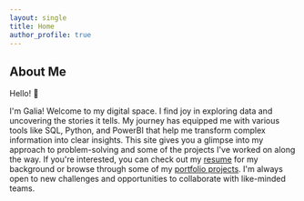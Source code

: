 ```yaml
---
layout: single
title: Home
author_profile: true
---
```


## About Me

Hello! :wave:

I'm Galia! Welcome to my digital space. I find joy in exploring data and uncovering the stories it tells. My journey has equipped me with various tools like SQL, Python, and PowerBI that help me transform complex information into clear insights. This site gives you a glimpse into my approach to problem-solving and some of the projects I've worked on along the way. If you're interested, you can check out my [resume](/assets/docs/CV_Galia_Appel.pdf) for my background or browse through some of my [portfolio projects](/portfolio/). I'm always open to new challenges and opportunities to collaborate with like-minded teams.
